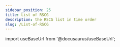 ```yaml
---
sidebar_position: 25
title: List of RSCG
description: the RSCG list in time order
slug: /List-of-RSCG
---
```

import useBaseUrl from '@docusaurus/useBaseUrl';

<head>
  <script src={useBaseUrl('/js/mailerlite.js')} />;
</head>

## 89 RSCG with examples in descending chronological order

This is the list of 89 ( 11 from Microsoft) RSCG with examples 

[See as json](/exports/RSCG.json) [See as Excel](/exports/RSCG.xlsx)

<div className="ml-embedded" data-form="P8l1V8"></div>

## Complete list


| No        | Name  | Date | Category |
| --------- | ----- | ---- | -------- |  
|89| [InterceptorTemplate  ](/docs/InterceptorTemplate)|2023-11-19 => 19 November 2023 | Templating |
|88| [Com by Microsoft ](/docs/Com)|2023-11-20 => 20 November 2023 | EnhancementProject |
|87| [RDG by Microsoft ](/docs/RDG)|2023-11-19 => 19 November 2023 | API |
|86| [Microsoft.Extensions.Configuration.Binder by Microsoft ](/docs/Microsoft.Extensions.Configuration.Binder)|2023-11-18 => 18 November 2023 | API |
|85| [Microsoft.Extensions.Options.Generators.OptionsValidatorGenerator by Microsoft ](/docs/Microsoft.Extensions.Options.Generators.OptionsValidatorGenerator)|2023-11-17 => 17 November 2023 | EnhancementClass |
|84| [Biwen.AutoClassGen  ](/docs/Biwen.AutoClassGen)|2023-11-16 => 16 November 2023 | EnhancementClass |
|83| [PrimaryParameter  ](/docs/PrimaryParameter)|2023-11-15 => 15 November 2023 | Constructor |
|82| [jsonConverterSourceGenerator  ](/docs/jsonConverterSourceGenerator)|2023-10-30 => 30 October 2023 | Serializer |
|81| [N.SourceGenerators.UnionTypes  ](/docs/N.SourceGenerators.UnionTypes)|2023-10-29 => 29 October 2023 | FunctionalProgramming |
|80| [AutoConstructor  ](/docs/AutoConstructor)|2023-10-28 => 28 October 2023 | Constructor |
|79| [DudNet  ](/docs/DudNet)|2023-10-27 => 27 October 2023 | EnhancementClass |
|78| [MinimalApiBuilder  ](/docs/MinimalApiBuilder)|2023-10-26 => 26 October 2023 | API |
|77| [DynamicsMapper  ](/docs/DynamicsMapper)|2023-10-16 => 16 October 2023 | Mapper |
|76| [UnitGenerator  ](/docs/UnitGenerator)|2023-10-15 => 15 October 2023 | PrimitiveObsession |
|75| [StaticReflection  ](/docs/StaticReflection)|2023-10-13 => 13 October 2023 | EnhancementClass |
|74| [CredFetoEnum  ](/docs/CredFetoEnum)|2023-10-12 => 12 October 2023 | Enum |
|73| [IDisposableGenerator  ](/docs/IDisposableGenerator)|2023-10-11 => 11 October 2023 | Disposer |
|72| [Meziantou.Polyfill  ](/docs/Meziantou.Polyfill)|2023-10-10 => 10 October 2023 | EnhancementClass |
|71| [DisposableHelpers  ](/docs/DisposableHelpers)|2023-10-09 => 09 October 2023 | Disposer |
|70| [MagicMap  ](/docs/MagicMap)|2023-10-08 => 08 October 2023 | Mapper |
|69| [RSCG_Templating  ](/docs/RSCG_Templating)|2023-10-07 => 07 October 2023 | Templating |
|68| [JsonPolymorphicGenerator  ](/docs/JsonPolymorphicGenerator)|2023-10-06 => 06 October 2023 | Serializer |
|67| [MapTo  ](/docs/MapTo)|2023-10-05 => 05 October 2023 | Mapper |
|66| [BuilderGenerator  ](/docs/BuilderGenerator)|2023-10-04 => 04 October 2023 | EnhancementClass |
|65| [Disposer  ](/docs/Disposer)|2023-10-03 => 03 October 2023 | Disposer |
|64| [ResXGenerator  ](/docs/ResXGenerator)|2023-10-02 => 02 October 2023 | FilesToCode |
|63| [StringLiteral  ](/docs/StringLiteral)|2023-10-01 => 01 October 2023 | Optimizer |
|62| [RSCG_Decorator  ](/docs/RSCG_Decorator)|2023-09-30 => 30 September 2023 | EnhancementClass |
|61| [ProtobufSourceGenerator  ](/docs/ProtobufSourceGenerator)|2023-09-24 => 24 September 2023 | Serializer |
|60| [SafeRouting  ](/docs/SafeRouting)|2023-09-23 => 23 September 2023 | API |
|59| [SourceGenerator.Helper.CopyCode  ](/docs/SourceGenerator.Helper.CopyCode)|2023-09-17 => 17 September 2023 | EnhancementProject |
|58| [ThisAssembly_Resources  ](/docs/ThisAssembly_Resources)|2023-09-16 => 16 September 2023 | FilesToCode |
|57| [RSCG_Utils_Memo  ](/docs/RSCG_Utils_Memo)|2023-08-27 => 27 August 2023 | FunctionalProgramming |
|56| [Roozie.AutoInterface  ](/docs/Roozie.AutoInterface)|2023-08-26 => 26 August 2023 | EnhancementClass |
|55| [M31.FluentAPI  ](/docs/M31.FluentAPI)|2023-08-25 => 25 August 2023 | EnhancementClass |
|54| [AutoDTO  ](/docs/AutoDTO)|2023-08-24 => 24 August 2023 | Mapper |
|53| [RSCG_WebAPIExports  ](/docs/RSCG_WebAPIExports)|2023-08-23 => 23 August 2023 | API |
|52| [Gobie  ](/docs/Gobie)|2023-08-22 => 22 August 2023 | Templating |
|51| [OneOf  ](/docs/OneOf)|2023-08-21 => 21 August 2023 | FunctionalProgramming |
|50| [Ridge  ](/docs/Ridge)|2023-08-20 => 20 August 2023 | Tests |
|49| [Strongly  ](/docs/Strongly)|2023-08-19 => 19 August 2023 | PrimitiveObsession |
|48| [PropertyChangedSourceGenerator  ](/docs/PropertyChangedSourceGenerator)|2023-08-18 => 18 August 2023 | MVVM |
|47| [Injectio  ](/docs/Injectio)|2023-08-17 => 17 August 2023 | DependencyInjection |
|46| [NextGenMapper  ](/docs/NextGenMapper)|2023-08-16 => 16 August 2023 | Mapper |
|45| [BenutomoAutomaticDisposeImplSourceGenerator  ](/docs/BenutomoAutomaticDisposeImplSourceGenerator)|2023-08-15 => 15 August 2023 | Disposer |
|44| [SyncMethodGenerator  ](/docs/SyncMethodGenerator)|2023-08-14 => 14 August 2023 | EnhancementClass |
|43| [spreadcheetah  ](/docs/spreadcheetah)|2023-08-13 => 13 August 2023 | Templating |
|42| [Immutype  ](/docs/Immutype)|2023-08-12 => 12 August 2023 | EnhancementClass |
|41| [GeneratorEquals  ](/docs/GeneratorEquals)|2023-08-11 => 11 August 2023 | EnhancementClass |
|40| [FastGenericNew  ](/docs/FastGenericNew)|2023-08-10 => 10 August 2023 | EnhancementClass |
|39| [Breezy  ](/docs/Breezy)|2023-08-09 => 09 August 2023 | Database |
|38| [EnumClass  ](/docs/EnumClass)|2023-08-08 => 08 August 2023 | Enum |
|37| [AutoRegisterInject  ](/docs/AutoRegisterInject)|2023-08-07 => 07 August 2023 | DependencyInjection |
|36| [ProxyGen  ](/docs/ProxyGen)|2023-08-06 => 06 August 2023 | EnhancementProject |
|35| [DeeDee  ](/docs/DeeDee)|2023-08-05 => 05 August 2023 | EnhancementProject |
|34| [MemoryPack  ](/docs/MemoryPack)|2023-08-04 => 04 August 2023 | EnhancementClass |
|33| [Matryoshki  ](/docs/Matryoshki)|2023-08-03 => 03 August 2023 | EnhancementProject |
|32| [Mediator  ](/docs/Mediator)|2023-08-02 => 02 August 2023 | EnhancementProject |
|31| [MorrisMoxy  ](/docs/MorrisMoxy)|2023-08-01 => 01 August 2023 | Templating |
|30| [Refit  ](/docs/Refit)|2023-07-31 => 31 July 2023 | API |
|29| [Gedaq  ](/docs/Gedaq)|2023-07-29 => 29 July 2023 | Database |
|28| [Lombok.NET  ](/docs/Lombok.NET)|2023-04-16 => 16 April 2023 | EnhancementClass |
|27| [EmbedResourceCSharp  ](/docs/EmbedResourceCSharp)|2023-04-16 => 16 April 2023 | FilesToCode |
|26| [Podimo.ConstEmbed  ](/docs/Podimo.ConstEmbed)|2023-04-16 => 16 April 2023 | FilesToCode |
|25| [mapperly  ](/docs/mapperly)|2023-04-16 => 16 April 2023 | Mapper |
|24| [Rocks  ](/docs/Rocks)|2023-04-16 => 16 April 2023 | Tests |
|23| [Microsoft.NET.Sdk.Razor.SourceGenerators by Microsoft ](/docs/Microsoft.NET.Sdk.Razor.SourceGenerators)|2023-04-16 => 16 April 2023 | Templating |
|22| [RSCG_FunctionsWithDI  ](/docs/RSCG_FunctionsWithDI)|2023-04-16 => 16 April 2023 | EnhancementProject |
|21| [Microsoft.Interop.JavaScript.JSImportGenerator by Microsoft ](/docs/Microsoft.Interop.JavaScript.JSImportGenerator)|2023-04-16 => 16 April 2023 | EnhancementClass |
|20| [NetEscapades.EnumGenerators  ](/docs/NetEscapades.EnumGenerators)|2023-04-16 => 16 April 2023 | Enum |
|19| [ApparatusAOT  ](/docs/ApparatusAOT)|2023-04-16 => 16 April 2023 | EnhancementClass |
|18| [PartiallyApplied  ](/docs/PartiallyApplied)|2023-04-16 => 16 April 2023 | FunctionalProgramming |
|17| [RazorBlade  ](/docs/RazorBlade)|2023-04-16 => 16 April 2023 | Templating |
|16| [Vogen  ](/docs/Vogen)|2023-04-16 => 16 April 2023 | PrimitiveObsession |
|15| [dunet  ](/docs/dunet)|2023-04-16 => 16 April 2023 | FunctionalProgramming |
|14| [AutoCtor  ](/docs/AutoCtor)|2023-04-16 => 16 April 2023 | Constructor |
|13| [QuickConstructor  ](/docs/QuickConstructor)|2023-04-16 => 16 April 2023 | Constructor |
|12| [System.Runtime.InteropServices by Microsoft ](/docs/System.Runtime.InteropServices)|2023-04-16 => 16 April 2023 | EnhancementClass |
|11| [AutoDeconstruct  ](/docs/AutoDeconstruct)|2023-04-16 => 16 April 2023 | Constructor |
|10| [RSCG_AMS  ](/docs/RSCG_AMS)|2023-04-16 => 16 April 2023 | EnhancementProject |
|9| [CommunityToolkit.Mvvm by Microsoft ](/docs/CommunityToolkit.Mvvm)|2023-04-16 => 16 April 2023 | MVVM |
|8| [RSCG_Static  ](/docs/RSCG_Static)|2023-04-16 => 16 April 2023 | EnhancementClass |
|7| [Microsoft.Extensions.Logging by Microsoft ](/docs/Microsoft.Extensions.Logging)|2023-04-16 => 16 April 2023 | EnhancementClass |
|6| [SkinnyControllersCommon  ](/docs/SkinnyControllersCommon)|2023-04-16 => 16 April 2023 | API |
|5| [System.Text.RegularExpressions by Microsoft ](/docs/System.Text.RegularExpressions)|2023-04-16 => 16 April 2023 | EnhancementClass |
|4| [RSCG_Utils  ](/docs/RSCG_Utils)|2023-04-16 => 16 April 2023 | FilesToCode |
|3| [System.Text.Json by Microsoft ](/docs/System.Text.Json)|2023-04-16 => 16 April 2023 | Serializer |
|2| [RSCG_TimeBombComment  ](/docs/RSCG_TimeBombComment)|2023-04-16 => 16 April 2023 | EnhancementProject |
|1| [ThisAssembly  ](/docs/ThisAssembly)|2023-04-16 => 16 April 2023 | EnhancementProject |

## 11 Created by Microsoft 

If you are interested in Microsoft RSCG, please see

| No        | Name  | Date | Category |
| --------- | ----- | ---- | -------- |  
|3| [System.Text.Json by Microsoft ](/docs/System.Text.Json)|2023-04-16 => 16 April 2023 | Serializer |
|5| [System.Text.RegularExpressions by Microsoft ](/docs/System.Text.RegularExpressions)|2023-04-16 => 16 April 2023 | EnhancementClass |
|7| [Microsoft.Extensions.Logging by Microsoft ](/docs/Microsoft.Extensions.Logging)|2023-04-16 => 16 April 2023 | EnhancementClass |
|9| [CommunityToolkit.Mvvm by Microsoft ](/docs/CommunityToolkit.Mvvm)|2023-04-16 => 16 April 2023 | MVVM |
|12| [System.Runtime.InteropServices by Microsoft ](/docs/System.Runtime.InteropServices)|2023-04-16 => 16 April 2023 | EnhancementClass |
|21| [Microsoft.Interop.JavaScript.JSImportGenerator by Microsoft ](/docs/Microsoft.Interop.JavaScript.JSImportGenerator)|2023-04-16 => 16 April 2023 | EnhancementClass |
|23| [Microsoft.NET.Sdk.Razor.SourceGenerators by Microsoft ](/docs/Microsoft.NET.Sdk.Razor.SourceGenerators)|2023-04-16 => 16 April 2023 | Templating |
|85| [Microsoft.Extensions.Options.Generators.OptionsValidatorGenerator by Microsoft ](/docs/Microsoft.Extensions.Options.Generators.OptionsValidatorGenerator)|2023-11-17 => 17 November 2023 | EnhancementClass |
|86| [Microsoft.Extensions.Configuration.Binder by Microsoft ](/docs/Microsoft.Extensions.Configuration.Binder)|2023-11-18 => 18 November 2023 | API |
|87| [RDG by Microsoft ](/docs/RDG)|2023-11-19 => 19 November 2023 | API |
|88| [Com by Microsoft ](/docs/Com)|2023-11-20 => 20 November 2023 | EnhancementProject |

If you want to study ,there are more at https://github.com/search?q=repo%3Adotnet%2Fruntime%20IIncrementalGenerator&type=code 


You can see also the [v1](/docs/v1) 

